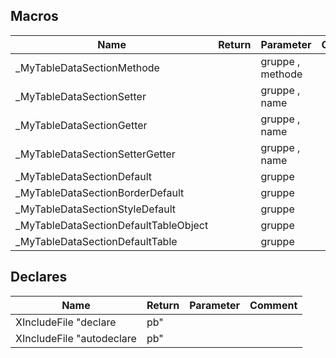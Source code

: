 ## Macros

|Name|Return|Parameter|Comment|
| --- | --- | --- | --- |
|\_MyTableDataSectionMethode||gruppe , methode||
|\_MyTableDataSectionSetter||gruppe , name||
|\_MyTableDataSectionGetter||gruppe , name||
|\_MyTableDataSectionSetterGetter||gruppe , name||
|\_MyTableDataSectionDefault||gruppe||
|\_MyTableDataSectionBorderDefault||gruppe||
|\_MyTableDataSectionStyleDefault||gruppe||
|\_MyTableDataSectionDefaultTableObject||gruppe||
|\_MyTableDataSectionDefaultTable||gruppe||


## Declares

|Name|Return|Parameter|Comment|
| --- | --- | --- | --- |
|XIncludeFile "declare|pb"|||
|XIncludeFile "autodeclare|pb"|||



